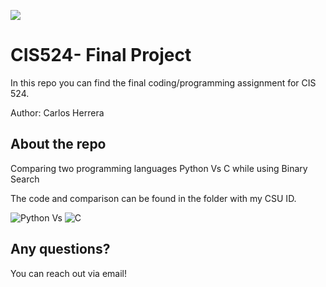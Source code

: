 ![](https://www.csuohio.edu/sites/default/files/Full%20Vertical_CSU%20Green_Fresh%20Green_CMYK_Update.jpg)
# CIS524- Final Project
In this repo you can find the final coding/programming assignment for CIS 524.

Author:
Carlos Herrera
## About the repo
Comparing two programming languages Python Vs C while using Binary Search

The code and comparison can be found in the folder with my CSU ID.

![Python](https://img.shields.io/badge/python-3670A0?style=for-the-badge&logo=python&logoColor=ffdd54) Vs ![C](https://img.shields.io/badge/c-%2300599C.svg?style=for-the-badge&logo=c&logoColor=white)


## Any questions?
You can reach out via email!

